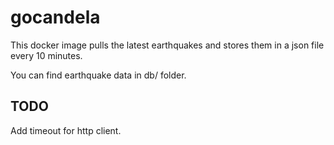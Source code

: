 # gocandela

This docker image pulls the latest earthquakes and stores them in a json file every 10 minutes.

You can find earthquake data in db/ folder.

## TODO

Add timeout for http client.
